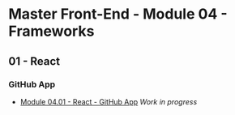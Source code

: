 # Master Front-End - Module 04 - Frameworks

## 01 - React

### GitHub App

- [Module 04.01 - React - GitHub App](./react-github-app/) _Work in progress_
